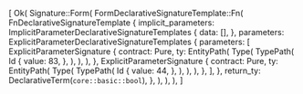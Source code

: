 [
    Ok(
        Signature::Form(
            FormDeclarativeSignatureTemplate::Fn(
                FnDeclarativeSignatureTemplate {
                    implicit_parameters: ImplicitParameterDeclarativeSignatureTemplates {
                        data: [],
                    },
                    parameters: ExplicitParameterDeclarativeSignatureTemplates {
                        parameters: [
                            ExplicitParameterSignature {
                                contract: Pure,
                                ty: EntityPath(
                                    Type(
                                        TypePath(
                                            Id {
                                                value: 83,
                                            },
                                        ),
                                    ),
                                ),
                            },
                            ExplicitParameterSignature {
                                contract: Pure,
                                ty: EntityPath(
                                    Type(
                                        TypePath(
                                            Id {
                                                value: 44,
                                            },
                                        ),
                                    ),
                                ),
                            },
                        ],
                    },
                    return_ty: DeclarativeTerm(`core::basic::bool`),
                },
            ),
        ),
    ),
]